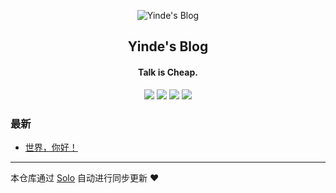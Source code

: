 <p align="center"><img alt="Yinde's  Blog" src="https://static.b3log.org/images/brand/solo-32.png"></p><h2 align="center">
Yinde's  Blog
</h2>

<h4 align="center">Talk is Cheap.</h4>
<p align="center"><a title="Yinde's  Blog" target="_blank" href="https://github.com/zhangzhengyi12/solo-blog"><img src="https://img.shields.io/github/last-commit/zhangzhengyi12/solo-blog.svg?style=flat-square&color=FF9900"></a>
<a title="GitHub repo size in bytes" target="_blank" href="https://github.com/zhangzhengyi12/solo-blog"><img src="https://img.shields.io/github/repo-size/zhangzhengyi12/solo-blog.svg?style=flat-square"></a>
<a title="Solo Version" target="_blank" href="https://github.com/b3log/solo/releases"><img src="https://img.shields.io/badge/solo-3.6.4-f1e05a.svg?style=flat-square&color=blueviolet"></a>
<a title="Hits" target="_blank" href="https://github.com/b3log/hits"><img src="https://hits.b3log.org/zhangzhengyi12/solo-blog.svg"></a></p>

### 最新

* [世界，你好！](https://blog.yinode.tech/hello-solo)



---

本仓库通过 [Solo](https://github.com/b3log/solo) 自动进行同步更新 ❤️ 
